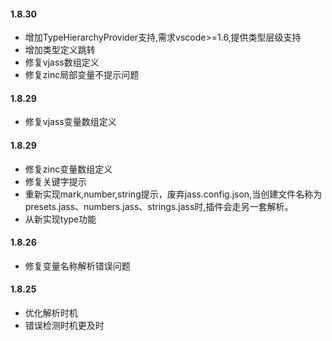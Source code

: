 #### 1.8.30
- 增加TypeHierarchyProvider支持,需求vscode>=1.6,提供类型层级支持
- 增加类型定义跳转
- 修复vjass数组定义
- 修复zinc局部变量不提示问题

#### 1.8.29
- 修复vjass变量数组定义

#### 1.8.29
- 修复zinc变量数组定义
- 修复关键字提示
- 重新实现mark,number,string提示，废弃jass.config.json,当创建文件名称为presets.jass、numbers.jass、strings.jass时,插件会走另一套解析。
- 从新实现type功能

#### 1.8.26
- 修复变量名称解析错误问题
  
#### 1.8.25
- 优化解析时机
- 错误检测时机更及时


